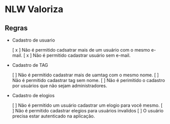 # NLW Valoriza

## Regras

- Cadastro de usuario

    [ x ] Não é permitido cadsatrar mais de um usuário com o mesmo e-mail.
    [ x ] Não é permitido cadastrar usuário sem e-mail.

- Cadastro de TAG

    [ ] Não é permitido cadastrar mais de uamtag com o mesmo nome.
    [ ] Não é permitido cadastrar tag sem nome.
    [ ] Não é perimitido o cadastro por usuários que não sejam administradores.

- Cadastro de elogios

    [ ] Não é permitido um usuário cadastrar um elogio para você mesmo.
    [ ] Não é permitido cadastrar elegios para usuários invalidos
    [ ] O usuário precisa estar autenticado na aplicação.